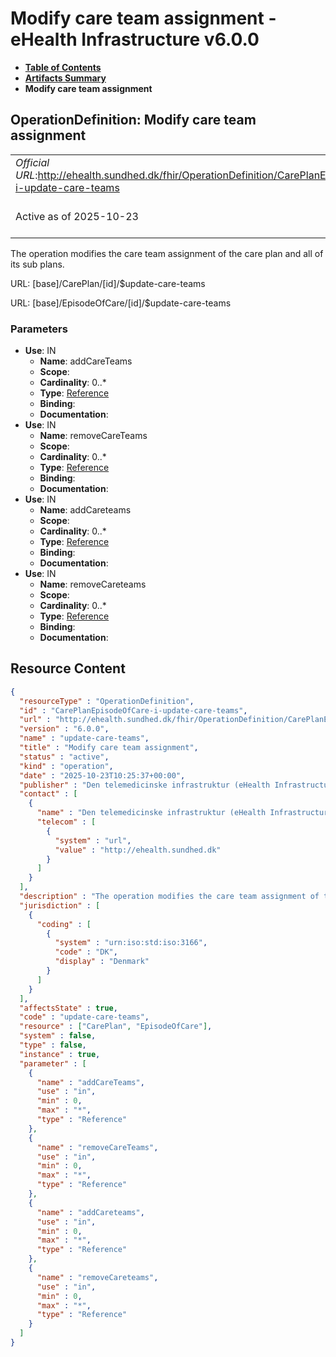 # Modify care team assignment - eHealth Infrastructure v6.0.0

* [**Table of Contents**](toc.md)
* [**Artifacts Summary**](artifacts.md)
* **Modify care team assignment**

## OperationDefinition: Modify care team assignment 

| | |
| :--- | :--- |
| *Official URL*:http://ehealth.sundhed.dk/fhir/OperationDefinition/CarePlanEpisodeOfCare-i-update-care-teams | *Version*:6.0.0 |
| Active as of 2025-10-23 | *Computable Name*:update-care-teams |

 
The operation modifies the care team assignment of the care plan and all of its sub plans. 

URL: [base]/CarePlan/[id]/$update-care-teams

URL: [base]/EpisodeOfCare/[id]/$update-care-teams

### Parameters

* **Use**: IN
  * **Name**: addCareTeams
  * **Scope**: 
  * **Cardinality**: 0..*
  * **Type**: [Reference](http://hl7.org/fhir/R4/references.html#Reference)
  * **Binding**: 
  * **Documentation**: 
* **Use**: IN
  * **Name**: removeCareTeams
  * **Scope**: 
  * **Cardinality**: 0..*
  * **Type**: [Reference](http://hl7.org/fhir/R4/references.html#Reference)
  * **Binding**: 
  * **Documentation**: 
* **Use**: IN
  * **Name**: addCareteams
  * **Scope**: 
  * **Cardinality**: 0..*
  * **Type**: [Reference](http://hl7.org/fhir/R4/references.html#Reference)
  * **Binding**: 
  * **Documentation**: 
* **Use**: IN
  * **Name**: removeCareteams
  * **Scope**: 
  * **Cardinality**: 0..*
  * **Type**: [Reference](http://hl7.org/fhir/R4/references.html#Reference)
  * **Binding**: 
  * **Documentation**: 



## Resource Content

```json
{
  "resourceType" : "OperationDefinition",
  "id" : "CarePlanEpisodeOfCare-i-update-care-teams",
  "url" : "http://ehealth.sundhed.dk/fhir/OperationDefinition/CarePlanEpisodeOfCare-i-update-care-teams",
  "version" : "6.0.0",
  "name" : "update-care-teams",
  "title" : "Modify care team assignment",
  "status" : "active",
  "kind" : "operation",
  "date" : "2025-10-23T10:25:37+00:00",
  "publisher" : "Den telemedicinske infrastruktur (eHealth Infrastructure)",
  "contact" : [
    {
      "name" : "Den telemedicinske infrastruktur (eHealth Infrastructure)",
      "telecom" : [
        {
          "system" : "url",
          "value" : "http://ehealth.sundhed.dk"
        }
      ]
    }
  ],
  "description" : "The operation modifies the care team assignment of the care plan and all of its sub plans.",
  "jurisdiction" : [
    {
      "coding" : [
        {
          "system" : "urn:iso:std:iso:3166",
          "code" : "DK",
          "display" : "Denmark"
        }
      ]
    }
  ],
  "affectsState" : true,
  "code" : "update-care-teams",
  "resource" : ["CarePlan", "EpisodeOfCare"],
  "system" : false,
  "type" : false,
  "instance" : true,
  "parameter" : [
    {
      "name" : "addCareTeams",
      "use" : "in",
      "min" : 0,
      "max" : "*",
      "type" : "Reference"
    },
    {
      "name" : "removeCareTeams",
      "use" : "in",
      "min" : 0,
      "max" : "*",
      "type" : "Reference"
    },
    {
      "name" : "addCareteams",
      "use" : "in",
      "min" : 0,
      "max" : "*",
      "type" : "Reference"
    },
    {
      "name" : "removeCareteams",
      "use" : "in",
      "min" : 0,
      "max" : "*",
      "type" : "Reference"
    }
  ]
}

```
